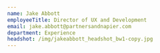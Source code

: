 ```yaml
---
name: Jake Abbott
employeeTitle: Director of UX and Development
email: jake.abbott@partnersandnapier.com
department: Experience
headshot: /img/jakeabbott_headshot_bw1-copy.jpg
---
```

